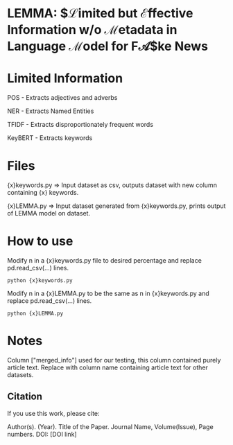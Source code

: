 # LEMMA: $$\mathbf{\mathcal{L}}$imited but $\mathbf{\mathcal{E}}$ffective Information w/o $\mathbf{\mathcal{M}}$etadata in Language $\mathbf{\mathcal{M}}$odel for F$\mathbf{\mathcal{A}}$$ke News

# Limited Information 
POS     - Extracts adjectives and adverbs

NER     - Extracts Named Entities

TFIDF   - Extracts disproportionately frequent words

KeyBERT - Extracts keywords

# Files

{x}keywords.py => Input dataset as csv, outputs dataset with new column containing {x} keywords.

{x}LEMMA.py    => Input dataset generated from {x}keywords.py, prints output of LEMMA model on dataset.

# How to use

Modify n in a {x}keywords.py file to desired percentage and replace pd.read_csv(...) lines. 

```python {x}keywords.py```

Modify n in a {x}LEMMA.py to be the same as n in {x}keywords.py and replace pd.read_csv(...) lines. 

```python {x}LEMMA.py```

# Notes
Column ["merged_info"] used for our testing, this column contained purely article text. Replace with column name containing article text for other datasets.

## Citation

If you use this work, please cite:

Author(s). (Year). Title of the Paper. Journal Name, Volume(Issue), Page numbers. DOI: [DOI link]

